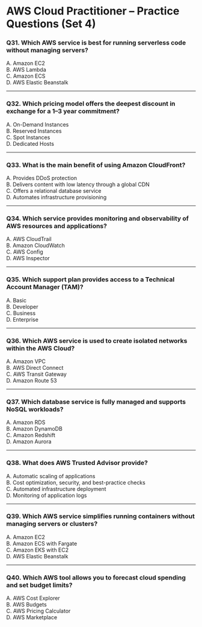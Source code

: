 # AWS Cloud Practitioner – Practice Questions (Set 4)

### Q31. Which AWS service is best for running serverless code without managing servers?
A. Amazon EC2  
B. AWS Lambda  
C. Amazon ECS  
D. AWS Elastic Beanstalk  

---

### Q32. Which pricing model offers the deepest discount in exchange for a 1–3 year commitment?
A. On-Demand Instances  
B. Reserved Instances  
C. Spot Instances  
D. Dedicated Hosts  

---

### Q33. What is the main benefit of using Amazon CloudFront?
A. Provides DDoS protection  
B. Delivers content with low latency through a global CDN  
C. Offers a relational database service  
D. Automates infrastructure provisioning  

---

### Q34. Which service provides monitoring and observability of AWS resources and applications?
A. AWS CloudTrail  
B. Amazon CloudWatch  
C. AWS Config  
D. AWS Inspector  

---

### Q35. Which support plan provides access to a Technical Account Manager (TAM)?
A. Basic  
B. Developer  
C. Business  
D. Enterprise  

---

### Q36. Which AWS service is used to create isolated networks within the AWS Cloud?
A. Amazon VPC  
B. AWS Direct Connect  
C. AWS Transit Gateway  
D. Amazon Route 53  

---

### Q37. Which database service is fully managed and supports NoSQL workloads?
A. Amazon RDS  
B. Amazon DynamoDB  
C. Amazon Redshift  
D. Amazon Aurora  

---

### Q38. What does AWS Trusted Advisor provide?
A. Automatic scaling of applications  
B. Cost optimization, security, and best-practice checks  
C. Automated infrastructure deployment  
D. Monitoring of application logs  

---

### Q39. Which AWS service simplifies running containers without managing servers or clusters?
A. Amazon EC2  
B. Amazon ECS with Fargate  
C. Amazon EKS with EC2  
D. AWS Elastic Beanstalk  

---

### Q40. Which AWS tool allows you to forecast cloud spending and set budget limits?
A. AWS Cost Explorer  
B. AWS Budgets  
C. AWS Pricing Calculator  
D. AWS Marketplace  
